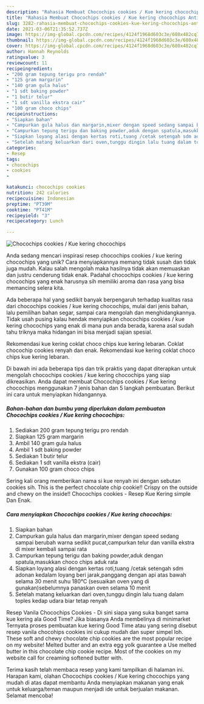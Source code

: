 ```yaml
---
description: "Rahasia Membuat Chocochips cookies / Kue kering chocochips Anti Gagal"
title: "Rahasia Membuat Chocochips cookies / Kue kering chocochips Anti Gagal"
slug: 3282-rahasia-membuat-chocochips-cookies-kue-kering-chocochips-anti-gagal
date: 2021-03-06T21:35:52.737Z
image: https://img-global.cpcdn.com/recipes/4124f1968d603c3e/680x482cq70/chocochips-cookies-kue-kering-chocochips-foto-resep-utama.jpg
thumbnail: https://img-global.cpcdn.com/recipes/4124f1968d603c3e/680x482cq70/chocochips-cookies-kue-kering-chocochips-foto-resep-utama.jpg
cover: https://img-global.cpcdn.com/recipes/4124f1968d603c3e/680x482cq70/chocochips-cookies-kue-kering-chocochips-foto-resep-utama.jpg
author: Hannah Reynolds
ratingvalue: 3
reviewcount: 11
recipeingredient:
- "200 gram tepung terigu pro rendah"
- "125 gram margarin"
- "140 gram gula halus"
- "1 sdt baking powder"
- "1 butir telur"
- "1 sdt vanilla ekstra cair"
- "100 gram choco chips"
recipeinstructions:
- "Siapkan bahan"
- "Campurkan gula halus dan margarin,mixer dengan speed sedang sampai berubah warna sedikit pucat,campurkan telur dan vanilla ekstra di mixer kembali sampai rata"
- "Campurkan tepung terigu dan baking powder,aduk dengan spatula,masukkan choco chips aduk rata"
- "Siapkan loyang alasi dengan kertas roti,tuang /cetak setengah sdm adonan kedalam loyang beri jarak,panggang dengan api atas bawah selama 30 menit suhu 180°C (sesuaikan oven yang di gunakan)sebelumnya panaskan oven selama 10 menit"
- "Setelah matang keluarkan dari oven,tunggu dingin lalu tuang dalam toples kedap udara biar tetap renyah"
categories:
- Resep
tags:
- chocochips
- cookies
- 

katakunci: chocochips cookies  
nutrition: 242 calories
recipecuisine: Indonesian
preptime: "PT39M"
cooktime: "PT41M"
recipeyield: "3"
recipecategory: Lunch

---
```



![Chocochips cookies / Kue kering chocochips](https://img-global.cpcdn.com/recipes/4124f1968d603c3e/680x482cq70/chocochips-cookies-kue-kering-chocochips-foto-resep-utama.jpg)

Anda sedang mencari inspirasi resep chocochips cookies / kue kering chocochips yang unik? Cara menyiapkannya memang tidak susah dan tidak juga mudah. Kalau salah mengolah maka hasilnya tidak akan memuaskan dan justru cenderung tidak enak. Padahal chocochips cookies / kue kering chocochips yang enak harusnya sih memiliki aroma dan rasa yang bisa memancing selera kita.

Ada beberapa hal yang sedikit banyak berpengaruh terhadap kualitas rasa dari chocochips cookies / kue kering chocochips, mulai dari jenis bahan, lalu pemilihan bahan segar, sampai cara mengolah dan menghidangkannya. Tidak usah pusing kalau hendak menyiapkan chocochips cookies / kue kering chocochips yang enak di mana pun anda berada, karena asal sudah tahu triknya maka hidangan ini bisa menjadi sajian spesial.

Rekomendasi kue kering coklat choco chips kue kering lebaran. Coklat chocochip cookies renyah dan enak. Rekomendasi kue kering coklat choco chips kue kering lebaran.


Di bawah ini ada beberapa tips dan trik praktis yang dapat diterapkan untuk mengolah chocochips cookies / kue kering chocochips yang siap dikreasikan. Anda dapat membuat Chocochips cookies / Kue kering chocochips menggunakan 7 jenis bahan dan 5 langkah pembuatan. Berikut ini cara untuk menyiapkan hidangannya.

<!--inarticleads1-->

##### Bahan-bahan dan bumbu yang diperlukan dalam pembuatan Chocochips cookies / Kue kering chocochips:

1. Sediakan 200 gram tepung terigu pro rendah
1. Siapkan 125 gram margarin
1. Ambil 140 gram gula halus
1. Ambil 1 sdt baking powder
1. Sediakan 1 butir telur
1. Sediakan 1 sdt vanilla ekstra (cair)
1. Gunakan 100 gram choco chips


Sering kali orang memberikan nama si kue renyah ini dengan sebutan cookies sih. This is the perfect chocolate chip cookie!! Crispy on the outside and chewy on the inside!! Chocochips cookies - Resep Kue Kering simple Dan Enak. 

<!--inarticleads2-->

##### Cara menyiapkan Chocochips cookies / Kue kering chocochips:

1. Siapkan bahan
1. Campurkan gula halus dan margarin,mixer dengan speed sedang sampai berubah warna sedikit pucat,campurkan telur dan vanilla ekstra di mixer kembali sampai rata
1. Campurkan tepung terigu dan baking powder,aduk dengan spatula,masukkan choco chips aduk rata
1. Siapkan loyang alasi dengan kertas roti,tuang /cetak setengah sdm adonan kedalam loyang beri jarak,panggang dengan api atas bawah selama 30 menit suhu 180°C (sesuaikan oven yang di gunakan)sebelumnya panaskan oven selama 10 menit
1. Setelah matang keluarkan dari oven,tunggu dingin lalu tuang dalam toples kedap udara biar tetap renyah


Resep Vanila Chocochips Cookies - Di sini siapa yang suka banget sama kue kering ala Good Time? Jika biasanya Anda membelinya di minimarket Ternyata proses pembuatan kue kering Good Time atau yang sering disebut resep vanila chocohips cookies ini cukup mudah dan super simpel loh. These soft and chewy chocolate chip cookies are the most popular recipe on my website! Melted butter and an extra egg yolk guarantee a Use melted butter in this chocolate chip cookie recipe. Most of the cookies on my website call for creaming softened butter with. 

Terima kasih telah membaca resep yang kami tampilkan di halaman ini. Harapan kami, olahan Chocochips cookies / Kue kering chocochips yang mudah di atas dapat membantu Anda menyiapkan makanan yang enak untuk keluarga/teman maupun menjadi ide untuk berjualan makanan. Selamat mencoba!
